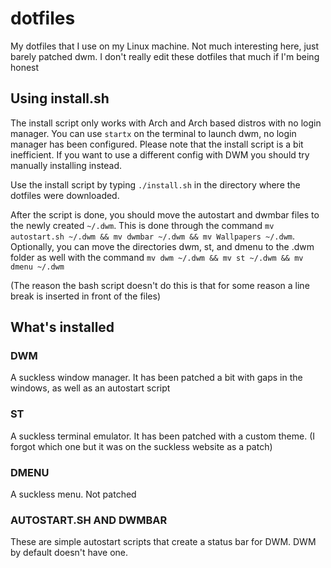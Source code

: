 # dotfiles
My dotfiles that I use on my Linux machine. Not much interesting here, just barely patched dwm. I don't really edit these dotfiles that much if I'm being honest

## Using install.sh
The install script only works with Arch and Arch based distros with no login manager. You can use `startx` on the terminal to launch dwm, no login manager has been configured.
Please note that the install script is a bit inefficient. If you want to use a different config with DWM you should try manually installing instead.

Use the install script by typing `./install.sh` in the directory where the dotfiles were downloaded.

After the script is done, you should move the autostart and dwmbar files to the newly created `~/.dwm`. This is done through the command `mv autostart.sh ~/.dwm && mv dwmbar ~/.dwm && mv Wallpapers ~/.dwm`.
Optionally, you can move the directories dwm, st, and dmenu to the .dwm folder as well with the command `mv dwm ~/.dwm && mv st ~/.dwm && mv dmenu ~/.dwm`

(The reason the bash script doesn't do this is that for some reason a line break is inserted in front of the files)

## What's installed

### DWM
A suckless window manager. It has been patched a bit with gaps in the windows, as well as an autostart script

### ST
A suckless terminal emulator. It has been patched with a custom theme. (I forgot which one but it was on the suckless website as a patch)

### DMENU
A suckless menu. Not patched

### AUTOSTART.SH AND DWMBAR
These are simple autostart scripts that create a status bar for DWM. DWM by default doesn't have one.
